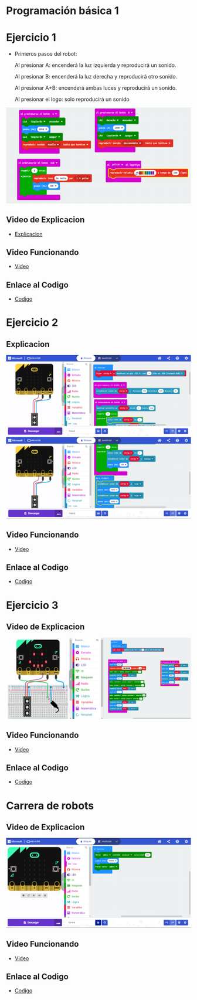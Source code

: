# Programación básica  1 
# Ejercicio 1
- Primeros pasos del robot:

  Al presionar A: encenderá la luz izquierda y reproducirá un sonido.
 
  Al presionar B: encenderá la luz derecha y reproducirá otro sonido.
 
  Al presionar A+B: encenderá ambas luces y reproducirá un sonido.
 
  Al presionar el logo: solo reproducirá un sonido

 ![image](imagen2.png)
 
 
 ## Video de Explicacion
 - [Explicacion](https://www.youtube.com/watch?v=oUtcqfuMcIA)
 
 ## Video Funcionando 
 - [Video](https://www.youtube.com/shorts/rilxOZsHmJ4)

 ## Enlace al Codigo
 - [Codigo](maqueen2.hex)


 # Ejercicio 2
 
 ## Explicacion
![image](modulo2ejercicio2_1.PNG)
![image](modulo2ejercicio2_2.PNG)

 ## Video Funcionando 
  - [Video]()
 
 ## Enlace al Codigo
 - [Codigo](modulo2ejercicio2.hex)


 # Ejercicio 3
 
 ## Video de Explicacion
![image](modulo2jercicio3.PNG)

 ## Video Funcionando 
 - [Video]()
 
 ## Enlace al Codigo
 - [Codigo](modulo2ejercicio3.hex)

# Carrera de robots
 
 ## Video de Explicacion
![image](carreraRobots.PNG)

 ## Video Funcionando 
 - [Video]()
 
 ## Enlace al Codigo
 - [Codigo](carreraRobots.hex)

